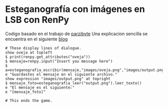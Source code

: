 # Esteganografía con imágenes en LSB con RenPy

Codigo basado en el trabajo de [parzibyte](https://github.com/parzibyte/esteganografia-python)
Una explicacion sencilla se encuentra en el siguiente [blog](https://parzibyte.me/blog/2018/04/05/esteganografia-imagenes-lsb/)

    # These display lines of dialogue.
    show oveja at topleft
    $ print(renpy.get_attributes("oveja"))
    $ mensaje=renpy.input("Insert you message here")
    $ a=esteganografia_escribir(mensaje,"images/oveja.png","images/output.png")
    e "Guardastes el mensaje en el siguiente archivo."
    show expression "images/output.png" at topright
    $ mensaje_foto=esteganografia_leer("output.png").leer_texto()
    e "El mensaje es el siguiente:"
    e "[mensaje_foto]"

    # This ends the game.

